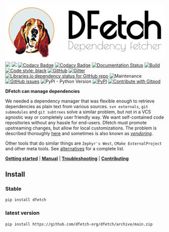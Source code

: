 ![](doc/images/dfetch_header.png)
[![](https://codescene.io/projects/10989/status-badges/code-health)](https://codescene.io/projects/10989)
[![](https://codescene.io/projects/10989/status-badges/system-mastery)](https://codescene.io/projects/10989)
[![Codacy Badge](https://api.codacy.com/project/badge/Grade/431474d43db0420a92ebc10c1886df8d)](https://app.codacy.com/gh/dfetch-org/dfetch?utm_source=github.com&utm_medium=referral&utm_content=dfetch-org/dfetch&utm_campaign=Badge_Grade)
[![Codacy Badge](https://app.codacy.com/project/badge/Coverage/503c21c8e46b4baca0b4519bcc9fd51e)](https://www.codacy.com/gh/dfetch-org/dfetch/dashboard?utm_source=github.com&utm_medium=referral&utm_content=dfetch-org/dfetch&utm_campaign=Badge_Coverage)
[![Documentation Status](https://readthedocs.org/projects/dfetch/badge/?version=latest)](https://dfetch.readthedocs.io/en/latest/?badge=latest)
[![Build](https://github.com/dfetch-org/dfetch/workflows/Test/badge.svg)](https://github.com/dfetch-org/dfetch/actions)
[![Code style: black](https://img.shields.io/badge/code%20style-black-000000.svg)](https://github.com/psf/black)
[![GitHub](https://img.shields.io/github/license/dfetch-org/dfetch)](https://github.com/dfetch-org/dfetch/blob/main/LICENSE)
[![Gitter](https://badges.gitter.im/dfetch-org/community.svg)](https://gitter.im/dfetch-org/community?utm_source=badge&utm_medium=badge&utm_campaign=pr-badge)
[![Libraries.io dependency status for GitHub repo](https://img.shields.io/librariesio/github/dfetch-org/dfetch)](https://libraries.io/github/dfetch-org/dfetch)
![Maintenance](https://img.shields.io/maintenance/yes/2022)
[![GitHub issues](https://img.shields.io/github/issues/dfetch-org/dfetch)](https://github.com/dfetch-org/dfetch/issues)
![PyPI - Python Version](https://img.shields.io/pypi/pyversions/dfetch)
[![PyPI](https://img.shields.io/pypi/v/dfetch)](https://pypi.org/project/dfetch/)
[![Contribute with Gitpod](https://img.shields.io/badge/Contribute%20with-Gitpod-908a85?logo=gitpod)](https://gitpod.io/#https://github.com/dfetch-org/dfetch/)

**DFetch can manage dependencies**

We needed a dependency manager that was flexible enough to retrieve dependencies as plain text
from various sources. `svn externals`, `git submodules` and `git subtrees` solve a similar
problem, but not in a VCS agnostic way or completely user friendly way.
We want self-contained code repositories without any hassle for end-users.
Dfetch must promote upstreaming changes, but allow for local customizations.
The problem is described thoroughly [here](https://embeddedartistry.com/blog/2020/06/22/qa-on-managing-external-dependencies/) and sometimes
is also known as [*vendoring*](https://stackoverflow.com/questions/26217488/what-is-vendoring).

Other tools that do similar things are ``Zephyr's West``, ``CMake ExternalProject`` and other meta tools.
See [alternatives](https://dfetch.readthedocs.io/en/latest/alternatives.html) for a complete list.

[**Getting started**](https://dfetch.readthedocs.io/en/latest/getting_started.html) |
[**Manual**](https://dfetch.readthedocs.io/en/latest/manual.html) |
[**Troubleshooting**](https://dfetch.readthedocs.io/en/latest/troubleshooting.html)  |
[**Contributing**](https://dfetch.readthedocs.io/en/latest/contributing.html)

## Install

### Stable
```bash
pip install dfetch
```

### latest version
```bash
pip install https://github.com/dfetch-org/dfetch/archive/main.zip
```
